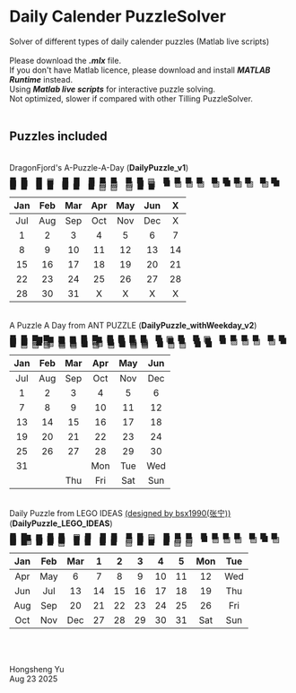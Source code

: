 # Daily Calender PuzzleSolver
Solver of different types of daily calender puzzles (Matlab live scripts)<br/>
<br/>
Please download the ***.mlx*** file.<br/>
If you don't have Matlab licence, please download and install ***MATLAB Runtime*** instead.<br/>
Using ***Matlab live scripts*** for interactive puzzle solving.<br/>
Not optimized, slower if compared with other Tilling PuzzleSolver.<br/>
<br/>
## Puzzles included
<br>DragonFjord's A-Puzzle-A-Day (**DailyPuzzle_v1**)<br/>
<p style="line-height: 0.2;">
■&ensp;■&emsp;■&ensp;▨&emsp;■&ensp;■&emsp;■&ensp;■&ensp;■&emsp;■&ensp;■&ensp;▨&emsp;■&ensp;■&ensp;■&ensp;■&emsp;■&ensp;■&ensp;■&ensp;■&emsp;■&ensp;■&ensp;▨&ensp;▨<br/>
■&ensp;■&emsp;■&ensp;■&emsp;▨&ensp;■&emsp;■&ensp;▨&ensp;▨&emsp;▨&ensp;■&ensp;▨&emsp;■&ensp;▨&ensp;▨&ensp;▨&emsp;▨&ensp;■&ensp;▨&ensp;▨&emsp;▨&ensp;■&ensp;■&ensp;■<br/>
■&ensp;■&emsp;■&ensp;■&emsp;■&ensp;■&emsp;■&ensp;▨&ensp;▨&emsp;▨&ensp;■&ensp;■&emsp;<br/>
<p/>

| Jan | Feb | Mar | Apr | May | Jun | X |
| :---: | :---: | :---: | :---: | :---: | :---: | :---: |
| Jul | Aug | Sep | Oct | Nov | Dec | X |
| 1 | 2 | 3 | 4 | 5 | 6 | 7 |
| 8 | 9 | 10 | 11 | 12 | 13 | 14 |
| 15 | 16 | 17 | 18 | 19 | 20 | 21 |
| 22 | 23 | 24 | 25 | 26 | 27 | 28 |
| 28 | 30 | 31 | X | X | X | X |

<br>A Puzzle A Day from ANT PUZZLE (**DailyPuzzle_withWeekday_v2**)<br/>
<p style="line-height: 0.2;">
■&ensp;■&ensp;■&ensp;■&emsp;▨&ensp;▨&ensp;■&ensp;■&emsp;■&ensp;■&ensp;■&ensp;■&emsp;■&ensp;▨&ensp;■&emsp;■&ensp;▨&emsp;■&ensp;■&ensp;■&ensp;■&emsp;■&ensp;■&ensp;▨&ensp;▨&emsp;■&ensp;■&ensp;■&ensp;■&ensp;■&emsp;■&ensp;■&ensp;■&ensp;■&ensp;■<br/>
■&ensp;▨&ensp;▨&ensp;▨&emsp;■&ensp;■&ensp;■&ensp;▨&emsp;▨&ensp;■&ensp;▨&ensp;▨&emsp;■&ensp;■&ensp;■&emsp;■&ensp;■&emsp;■&ensp;▨&ensp;▨&ensp;▨&emsp;▨&ensp;■&ensp;■&ensp;■&emsp;■&ensp;▨&ensp;▨&ensp;▨&ensp;▨&emsp;▨&ensp;■&ensp;▨&ensp;▨&ensp;▨<br/>
■&ensp;▨&ensp;▨&ensp;▨&emsp;▨&ensp;▨&ensp;■&ensp;▨&emsp;▨&ensp;■&ensp;▨&ensp;▨&emsp;■&ensp;▨&ensp;▨&emsp;■&ensp;■<br/>
<p/>

| Jan | Feb | Mar | Apr | May | Jun |
| :---: | :---: | :---: | :---: | :---: | :---: |
| Jul | Aug | Sep | Oct | Nov | Dec |
| 1 | 2 | 3 | 4 | 5 | 6 |
| 7 | 8 | 9 | 10 | 11 | 12 |
| 13 | 14| 15 | 16 | 17 | 18 |
| 19 | 20 | 21 | 22 | 23 | 24 |
| 25 | 26 | 27 | 28 | 29| 30 |
| 31 | | | Mon | Tue | Wed |
| | | Thu | Fri | Sat | Sun |

<br>Daily Puzzle from LEGO IDEAS [(designed by bsx1990(张宁))](https://ideas.lego.com/projects/3904ad33-709e-4733-83cd-29e28762a7da) (**DailyPuzzle_LEGO_IDEAS**)<br/>
<p style="line-height: 0.2;">
■&ensp;■&emsp;▨&ensp;■&ensp;■&emsp;▨&ensp;■&emsp;■&ensp;■&emsp;■&ensp;■&ensp;▨&emsp;■&ensp;■&ensp;■&emsp;■&ensp;■&ensp;■&ensp;■&emsp;■&ensp;■&ensp;■&ensp;■&emsp;■&ensp;■&ensp;▨&ensp;▨<br/>
■&ensp;■&emsp;■&ensp;■&ensp;▨&emsp;■&ensp;■&emsp;▨&ensp;■&emsp;▨&ensp;■&ensp;▨&emsp;■&ensp;▨&ensp;▨&emsp;■&ensp;▨&ensp;▨&ensp;▨&emsp;▨&ensp;■&ensp;▨&ensp;▨&emsp;▨&ensp;■&ensp;■&ensp;■<br/>
■&ensp;■&emsp;■&ensp;■&ensp;▨&emsp;■&ensp;■&emsp;■&ensp;■&emsp;▨&ensp;■&ensp;■&emsp;■&ensp;▨&ensp;▨<br/>
<p/>

| Jan | Feb | Mar | 1 | 2 | 3 | 4 | 5 | Mon | Tue |
| :---: | :---: | :---: | :---: | :---: | :---: | :---: | :---: | :---: | :---: |
| Apr | May | 6 | 7 | 8 | 9 | 10 | 11 | 12 | Wed |
| Jun | Jul | 13 | 14 | 15 | 16 | 17 | 18 | 19 | Thu |
| Aug | Sep | 20 | 21 | 22 | 23 | 24 | 25 | 26 | Fri |
| Oct | Nov | Dec | 27 | 28 | 29 | 30 | 31 | Sat | Sun |

<br/>
<p/>
<br/>
Hongsheng Yu<br/>
Aug 23 2025<br/>
